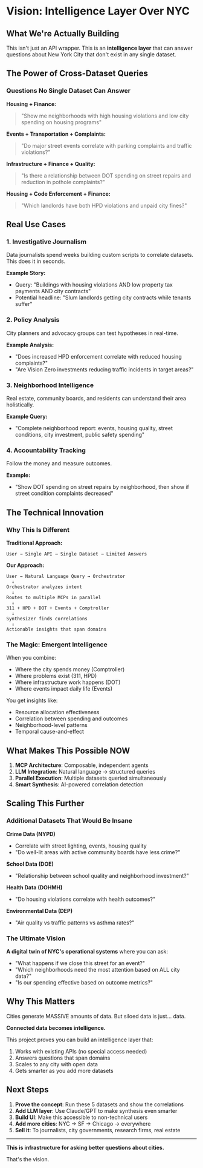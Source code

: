 # Vision: Intelligence Layer Over NYC

## What We're Actually Building

This isn't just an API wrapper. This is an **intelligence layer** that can answer questions about New York City that don't exist in any single dataset.

## The Power of Cross-Dataset Queries

### Questions No Single Dataset Can Answer

**Housing + Finance:**
> "Show me neighborhoods with high housing violations and low city spending on housing programs"

**Events + Transportation + Complaints:**
> "Do major street events correlate with parking complaints and traffic violations?"

**Infrastructure + Finance + Quality:**
> "Is there a relationship between DOT spending on street repairs and reduction in pothole complaints?"

**Housing + Code Enforcement + Finance:**
> "Which landlords have both HPD violations and unpaid city fines?"

## Real Use Cases

### 1. Investigative Journalism
Data journalists spend weeks building custom scripts to correlate datasets. This does it in seconds.

**Example Story:**
- Query: "Buildings with housing violations AND low property tax payments AND city contracts"
- Potential headline: "Slum landlords getting city contracts while tenants suffer"

### 2. Policy Analysis
City planners and advocacy groups can test hypotheses in real-time.

**Example Analysis:**
- "Does increased HPD enforcement correlate with reduced housing complaints?"
- "Are Vision Zero investments reducing traffic incidents in target areas?"

### 3. Neighborhood Intelligence
Real estate, community boards, and residents can understand their area holistically.

**Example Query:**
- "Complete neighborhood report: events, housing quality, street conditions, city investment, public safety spending"

### 4. Accountability Tracking
Follow the money and measure outcomes.

**Example:**
- "Show DOT spending on street repairs by neighborhood, then show if street condition complaints decreased"

## The Technical Innovation

### Why This Is Different

**Traditional Approach:**
```
User → Single API → Single Dataset → Limited Answers
```

**Our Approach:**
```
User → Natural Language Query → Orchestrator
  ↓
Orchestrator analyzes intent
  ↓
Routes to multiple MCPs in parallel
  ↓
311 + HPD + DOT + Events + Comptroller
  ↓
Synthesizer finds correlations
  ↓
Actionable insights that span domains
```

### The Magic: Emergent Intelligence

When you combine:
- Where the city spends money (Comptroller)
- Where problems exist (311, HPD)
- Where infrastructure work happens (DOT)
- Where events impact daily life (Events)

You get insights like:
- Resource allocation effectiveness
- Correlation between spending and outcomes
- Neighborhood-level patterns
- Temporal cause-and-effect

## What Makes This Possible NOW

1. **MCP Architecture**: Composable, independent agents
2. **LLM Integration**: Natural language → structured queries
3. **Parallel Execution**: Multiple datasets queried simultaneously
4. **Smart Synthesis**: AI-powered correlation detection

## Scaling This Further

### Additional Datasets That Would Be Insane

**Crime Data (NYPD)**
- Correlate with street lighting, events, housing quality
- "Do well-lit areas with active community boards have less crime?"

**School Data (DOE)**
- "Relationship between school quality and neighborhood investment?"

**Health Data (DOHMH)**
- "Do housing violations correlate with health outcomes?"

**Environmental Data (DEP)**
- "Air quality vs traffic patterns vs asthma rates?"

### The Ultimate Vision

**A digital twin of NYC's operational systems** where you can ask:
- "What happens if we close this street for an event?"
- "Which neighborhoods need the most attention based on ALL city data?"
- "Is our spending effective based on outcome metrics?"

## Why This Matters

Cities generate MASSIVE amounts of data. But siloed data is just... data.

**Connected data becomes intelligence.**

This project proves you can build an intelligence layer that:
1. Works with existing APIs (no special access needed)
2. Answers questions that span domains
3. Scales to any city with open data
4. Gets smarter as you add more datasets

## Next Steps

1. **Prove the concept**: Run these 5 datasets and show the correlations
2. **Add LLM layer**: Use Claude/GPT to make synthesis even smarter
3. **Build UI**: Make this accessible to non-technical users
4. **Add more cities**: NYC → SF → Chicago → everywhere
5. **Sell it**: To journalists, city governments, research firms, real estate

---

**This is infrastructure for asking better questions about cities.**

That's the vision.

